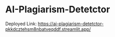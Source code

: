 # AI-Plagiarism-Detetctor
Deployed Link: https://ai-plagiarism-detetctor-pkkdcztehsm8nbatveqddf.streamlit.app/
